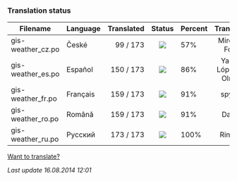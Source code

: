 ### **Translation status**

Filename | Language | Translated | Status | Percent | Translator
| ------------- | ------------- | ------------: | :-----------: | :------------- | :-------------: |
| gis-weather_cz.po| České | 99 / 173 | ![](https://dl.dropboxusercontent.com/u/99404329/bars/57.png) | 57% | Miroslav Fótyi |
| gis-weather_es.po| Español | 150 / 173 | ![](https://dl.dropboxusercontent.com/u/99404329/bars/86.png) | 86% | Yasser López de Olmos |
| gis-weather_fr.po| Français | 159 / 173 | ![](https://dl.dropboxusercontent.com/u/99404329/bars/91.png) | 91% | spyder |
| gis-weather_ro.po| Română | 159 / 173 | ![](https://dl.dropboxusercontent.com/u/99404329/bars/91.png) | 91% | Daniel |
| gis-weather_ru.po| Русский | 173 / 173 | ![](https://dl.dropboxusercontent.com/u/99404329/bars/100.png) | 100% | RingOV |

[Want to translate?](https://github.com/RingOV/gis-weather/wiki/Want-to-translate%3F)

_Last update 16.08.2014 12:01_
